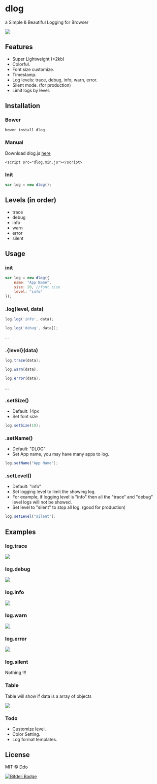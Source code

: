 dlog
====

a Simple &amp; Beautiful Logging for Browser

![](https://raw2.github.com/ddo/dlog/master/readme_img/feature.png)

## Features

* Super Lightweight (<2kb)
* Colorful.
* Font size customize.
* Timestamp.
* Log levels: trace, debug, info, warn, error.
* Silent mode. (for production)
* Limit logs by level.

## Installation

### Bower

    bower install dlog

### Manual

Download dlog.js [here](https://raw2.github.com/ddo/dlog/0.1.0/dlog.min.js)

    <script src="dlog.min.js"></script>
    
### Init

```js
var log = new dlog();
```

## Levels (in order)

* trace
* debug
* info
* warn
* error
* silent

## Usage

### init

```js
var log = new dlog({
	name: "App Name",
	size: 20, //font size
	level: "info"
});
```

### .log(level, data)

```js
log.log('info', data);
```

```js
log.log('debug', data]);
```

...

### .{level}(data)

```js
log.trace(data);
```

```js
log.warn(data);
```

```js
log.error(data);
```

...

### .setSize()

* Default: 14px
* Set font size

```js
log.setSize(19);
```

### .setName()

* Default: "DLOG"
* Set App name, you may have many apps to log.

```js
log.setName("App Name");
```

### .setLevel()

* Default: "info"
* Set logging level to limit the showing log.
* For example, if logging level is "info" then all the "trace" and "debug" level logs will not be showed.
* Set level to "silent" to stop all log. (good for production)

```js
log.setLevel("silent");
```
## Examples

### log.trace

![](https://raw2.github.com/ddo/dlog/master/readme_img/trace.png)

### log.debug

![](https://raw2.github.com/ddo/dlog/master/readme_img/debug.png)

### log.info

![](https://raw2.github.com/ddo/dlog/master/readme_img/info.png)

### log.warn

![](https://raw2.github.com/ddo/dlog/master/readme_img/warn.png)

### log.error

![](https://raw2.github.com/ddo/dlog/master/readme_img/error.png)

### log.silent

Nothing !!!

### Table

Table will show if data is a array of objects

![](https://raw2.github.com/ddo/dlog/master/readme_img/table.png)

### Todo

* Customize level.
* Color Setting.
* Log format templates.

## License

MIT © [Ddo](http://ddo.me)


[![Bitdeli Badge](https://d2weczhvl823v0.cloudfront.net/ddo/dlog/trend.png)](https://bitdeli.com/free "Bitdeli Badge")

